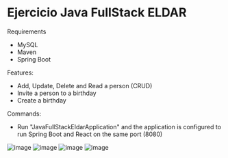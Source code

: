 # Ejercicio Java FullStack ELDAR

Requirements
  - MySQL
  - Maven
  - Spring Boot
  
  
Features:
  - Add, Update, Delete and Read a person (CRUD)
  - Invite a person to a birthday
  - Create a birthday
  
Commands:
  - Run "JavaFullStackEldarApplication" and the application is configured to run Spring Boot and React on the same port (8080)
  
  
  ![image](https://media.discordapp.net/attachments/674412377818529831/936248739121745920/unknown.png?width=1025&height=472)
  ![image](https://media.discordapp.net/attachments/674412377818529831/936253028711944252/unknown.png?width=1025&height=443)
  ![image](https://media.discordapp.net/attachments/674412377818529831/936252590952443914/unknown.png?width=1025&height=465)
  ![image](https://media.discordapp.net/attachments/674412377818529831/936252652956835870/unknown.png?width=1025&height=411)

  
  
  
  
  
  

